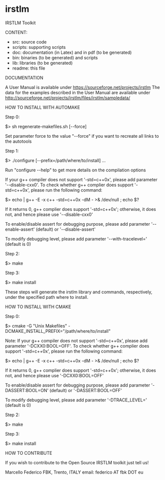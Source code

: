 # irstlm
IRSTLM Toolkit 


CONTENT:

- src: source code
- scripts: supporting scripts
- doc: documentation (in Latex) and in pdf (to be generated)
- bin: binaries (to be generated) and scripts
- lib: libraries (to be generated)
- readme: this file


DOCUMENTATION

A User Manual is available under https://sourceforge.net/projects/irstlm
The data for the examples described in the User Manual are available under http://sourceforge.net/projects/irstlm/files/irstlm/sampledata/


HOW TO INSTALL WITH AUTOMAKE


Step 0: 

$> sh regenerate-makefiles.sh [--force]

Set parameter force to the value "--force" if you want to recreate all links to the autotools


Step 1: 

$> ./configure [--prefix=/path/where/to/install] ...

Run "configure --help" to get more details on the compilation options

If your g++ compiler does not support '-std=c++0x', please add parameter '--disable-cxx0'. To check whether g++ complier does support '-std=c++0x', please run the following command:

$> echo | g++ -E -x c++ -std=c++0x -dM - >& /dev/null ; echo $?

If it returns 0, g++ complier does support '-std=c++0x'; otherwise, it does not, and hence please use '--disable-cxx0'

To enable/disable assert for debugging purpose, please add parameter '--enable-assert' (default) or '--disable-assert'

To modify debugging level, please add parameter '--with-tracelevel=<val>' (default is 0)


Step 2: 

$> make


Step 3: 

$> make install

These steps will generate the irstlm library and commands, respectively, under the specified path where to install.


HOW TO INSTALL WITH CMAKE


Step 0: 

$> cmake -G "Unix Makefiles" -DCMAKE_INSTALL_PREFIX="/path/where/to/install"

Note: If your g++ compiler does not support '-std=c++0x', please add parameter '-DCXX0:BOOL=OFF'. To check whether g++ complier does support '-std=c++0x', please run the following command:

$> echo | g++ -E -x c++ -std=c++0x -dM - >& /dev/null ; echo $?

If it returns 0, g++ complier does support '-std=c++0x'; otherwise, it does not, and hence please use '-DCXX0:BOOL=OFF'

To enable/disable assert for debugging purpose, please add parameter '-DASSERT:BOOL=ON' (default) or '-DASSERT:BOOL=OFF'

To modify debugging level, please add parameter '-DTRACE_LEVEL=<val>' (default is 0)


Step 2: 

$> make


Step 3: 

$> make install


HOW TO CONTRIBUTE

If you wish to contribute to the Open Source IRSTLM toolkit just tell us! 

Marcello Federico
FBK, Trento, ITALY
email: federico AT fbk DOT eu

